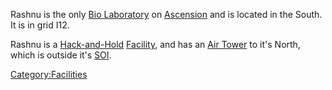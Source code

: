 Rashnu is the only [Bio Laboratory](Bio_Laboratory.md) on
[Ascension](Oshur.md#Ascension) and is located in the South. It
is in grid I12.

Rashnu is a [Hack-and-Hold](Hack-and-Hold.md)
[Facility](Facilities.md), and has an [Air
Tower](Air_tower.md) to it's North, which is outside it's
[SOI](Sphere_of_Influence.md).

[Category:Facilities](Category:Facilities.md)
